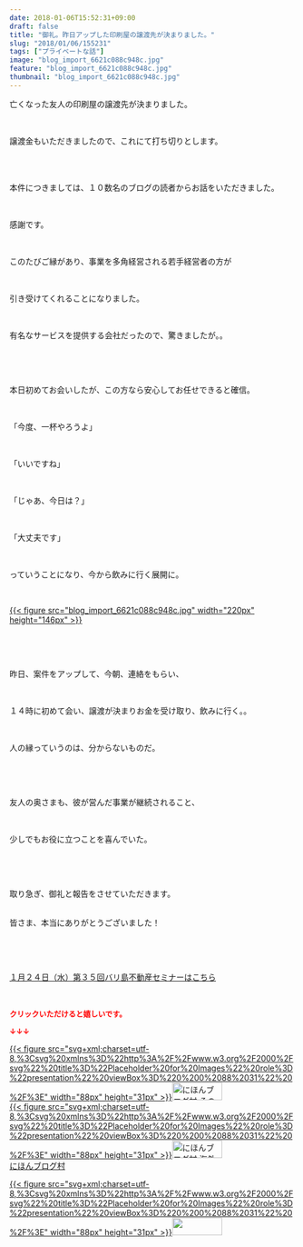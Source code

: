 ```yaml
---
date: 2018-01-06T15:52:31+09:00
draft: false
title: "御礼。昨日アップした印刷屋の譲渡先が決まりました。"
slug: "2018/01/06/155231"
tags: ["プライベートな話"]
image: "blog_import_6621c088c948c.jpg"
feature: "blog_import_6621c088c948c.jpg"
thumbnail: "blog_import_6621c088c948c.jpg"
---
```

<p>亡くなった友人の印刷屋の譲渡先が決まりました。</p><p> </p><p>譲渡金もいただきましたので、これにて打ち切りとします。</p><p> </p><p><br/>本件につきましては、１０数名のブログの読者からお話をいただきました。</p><p> </p><p>感謝です。</p><p> </p><p>このたびご縁があり、事業を多角経営される若手経営者の方が</p><p> </p><p>引き受けてくれることになりました。</p><p> </p><p>有名なサービスを提供する会社だったので、驚きましたが。。</p><p> </p><p> </p><p>本日初めてお会いしたが、この方なら安心してお任せできると確信。</p><p> </p><p>「今度、一杯やろうよ」</p><p> </p><p>「いいですね」</p><p> </p><p>「じゃあ、今日は？」</p><p> </p><p>「大丈夫です」</p><p> </p><p>っていうことになり、今から飲みに行く展開に。</p><p> </p><p><a href="blog_import_6621c088c948c.jpg">{{< figure src="blog_import_6621c088c948c.jpg" width="220px" height="146px" >}}</a></p><p> </p><p> </p><p>昨日、案件をアップして、今朝、連絡をもらい、</p><p> </p><p>１４時に初めて会い、譲渡が決まりお金を受け取り、飲みに行く。。</p><p> </p><p>人の縁っていうのは、分からないものだ。</p><p> </p><p> </p><p>友人の奥さまも、彼が営んだ事業が継続されること、</p><p> </p><p>少しでもお役に立つことを喜んでいた。</p><p> </p><p> </p><p>取り急ぎ、御礼と報告をさせていただきます。</p><p><br/>皆さま、本当にありがとうございました！</p><p> </p><p> </p><p><a href="iin.co.jp" target="_blank">１月２４日（水）第３５回バリ島不動産セミナーはこちら</a></p><p> </p><p><font color="#ff0000" size="2"><strong>クリックいただけると嬉しいです。</strong></font></p><p><font color="#ff0000" size="2"><strong>↓↓↓</strong></font></p><p><a href="ranking.html?p_cid=01260127" id="&amp;blogmura_banner" target="_blank">{{< figure src="svg+xml;charset=utf-8,%3Csvg%20xmlns%3D%22http%3A%2F%2Fwww.w3.org%2F2000%2Fsvg%22%20title%3D%22Placeholder%20for%20Images%22%20role%3D%22presentation%22%20viewBox%3D%220%200%2088%2031%22%20%2F%3E" width="88px" height="31px" >}}<noscript><img alt="にほんブログ村 その他生活ブログ 不動産投資へ" border="0" height="31" src="https://img-proxy.blog-video.jp/images?url=http%3A%2F%2Flife.blogmura.com%2Fhudousantoushi%2Fimg%2Fhudousantoushi88_31.gif" width="88"></noscript></a><br/><a href="ranking.html?p_cid=01260127" target="_blank">{{< figure src="svg+xml;charset=utf-8,%3Csvg%20xmlns%3D%22http%3A%2F%2Fwww.w3.org%2F2000%2Fsvg%22%20title%3D%22Placeholder%20for%20Images%22%20role%3D%22presentation%22%20viewBox%3D%220%200%2088%2031%22%20%2F%3E" width="88px" height="31px" >}}<noscript><img alt="にほんブログ村 海外生活ブログ バリ島情報へ" border="0" height="31" src="https://img-proxy.blog-video.jp/images?url=http%3A%2F%2Foverseas.blogmura.com%2Fbali%2Fimg%2Fbali88_31.gif" width="88"></noscript></a><br/><a href="ranking.html?p_cid=01260127" target="_blank">にほんブログ村</a></p><p><a href="link.php?1804582" title="人気ブログランキングへ">{{< figure src="svg+xml;charset=utf-8,%3Csvg%20xmlns%3D%22http%3A%2F%2Fwww.w3.org%2F2000%2Fsvg%22%20title%3D%22Placeholder%20for%20Images%22%20role%3D%22presentation%22%20viewBox%3D%220%200%2088%2031%22%20%2F%3E" width="88px" height="31px" >}}<noscript><img border="0" height="31" src="https://blog.with2.net/img/banner/banner_22.gif" width="88"></noscript></a></p><p> </p>

